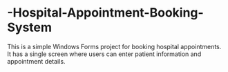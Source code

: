 # -Hospital-Appointment-Booking-System
This is a simple Windows Forms project for booking hospital appointments.  It has a single screen where users can enter patient information and appointment details.

